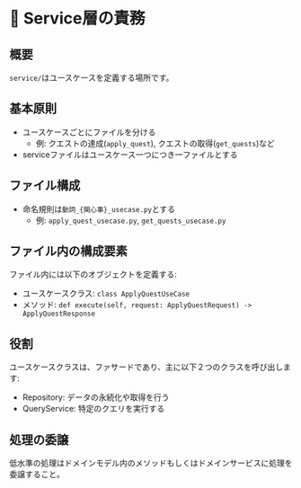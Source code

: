 # 🔧 Service層の責務

## 概要
`service/`はユースケースを定義する場所です。

## 基本原則
- ユースケースごとにファイルを分ける
  - 例: クエストの達成(`apply_quest`), クエストの取得(`get_quests`)など
- serviceファイルはユースケース一つにつき一ファイルとする

## ファイル構成
- 命名規則は`動詞_{関心事}_usecase.py`とする
  - 例: `apply_quest_usecase.py`, `get_quests_usecase.py`

## ファイル内の構成要素
ファイル内には以下のオブジェクトを定義する:
- ユースケースクラス: `class ApplyQuestUseCase`
- メソッド: `def execute(self, request: ApplyQuestRequest) -> ApplyQuestResponse`

## 役割
ユースケースクラスは、ファサードであり、主に以下２つのクラスを呼び出します:
- Repository: データの永続化や取得を行う
- QueryService: 特定のクエリを実行する

## 処理の委譲
低水準の処理はドメインモデル内のメソッドもしくはドメインサービスに処理を委譲すること。